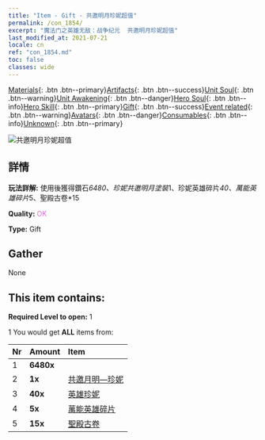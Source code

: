 ```yaml
---
title: "Item - Gift - 共邀明月珍妮超值"
permalink: /con_1854/
excerpt: "魔法门之英雄无敌：战争纪元  共邀明月珍妮超值"
last_modified_at: 2021-07-21
locale: cn
ref: "con_1854.md"
toc: false
classes: wide
---
```

 [Materials](/ItemsCN/){: .btn .btn--primary}[Artifacts](/ItemsCN/Artifacts/){: .btn .btn--success}[Unit Soul](/ItemsCN/UnitSoul/){: .btn .btn--warning}[Unit Awakening](/ItemsCN/UnitAwakening/){: .btn .btn--danger}[Hero Soul](/ItemsCN/HeroSoul/){: .btn .btn--info}[Hero Skill](/ItemsCN/HeroSkill/){: .btn .btn--primary}[Gift](/ItemsCN/Gift/){: .btn .btn--success}[Event related](/ItemsCN/Events/){: .btn .btn--warning}[Avatars](/ItemsCN/Avatars/){: .btn .btn--danger}[Consumables](/ItemsCN/Consumables/){: .btn .btn--info}[Unknown](/ItemsCN/Unknown/){: .btn .btn--primary}

 ![共邀明月珍妮超值](/images/t/i_907477.png)

## 詳情
 **玩法詳解:** 使用後獲得鑽石*6480、珍妮共邀明月塗裝*1、珍妮英雄碎片*40、萬能英雄碎片*5、聖殿古卷*15

 **Quality:** <span style="color: #DA70D6">OK</span>

 **Type:** Gift

## Gather

  None

## This item contains:

 **Required Level to open:** 1

 1 You would get **ALL** items  from:

  | Nr | Amount |     Item    |
  |:---|:-------|:------------|
  | 1 |  **6480x** | <i class="fas fa-gem"/> |  | 
  | 2 |  **1x** | [共邀月明—珍妮](/cn/Items/con_1048/) |  | 
  | 3 |  **40x** | [英雄珍妮](/cn/Items/her_369/) |  | 
  | 4 |  **5x** | [萬能英雄碎片](/cn/Items/her_358/) |  | 
  | 5 |  **15x** | [聖殿古卷](/cn/Items/con_697/) |  | 
